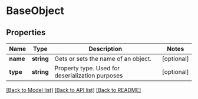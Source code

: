 # BaseObject

## Properties
Name | Type | Description | Notes
------------ | ------------- | ------------- | -------------
**name** | **string** | Gets or sets the name of an object. | [optional] 
**type** | **string** | Property type. Used for deserialization purposes | [optional] 



[[Back to Model list]](README.md#documentation-for-models) [[Back to API list]](README.md#documentation-for-api-endpoints) [[Back to README]](README.md)


